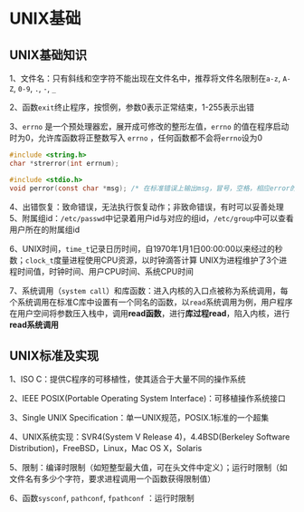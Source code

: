 # UNIX基础

## UNIX基础知识

1、文件名：只有斜线和空字符不能出现在文件名中，推荐将文件名限制在`a-z`, `A-Z`, `0-9`, `.`, `-`, `_`

2、函数`exit`终止程序，按惯例，参数0表示正常结束，1-255表示出错

3、`errno` 是一个预处理器宏，展开成可修改的整形左值，`errno` 的值在程序启动时为0，允许库函数将正整数写入 `errno` ，任何函数都不会将`errno`设为0

```c
#include <string.h>
char *strerror(int errnum);

#include <stdio.h>
void perror(const char *msg); /* 在标准错误上输出msg，冒号，空格，相应error的出错信息，换行符 */
```
4、出错恢复：致命错误，无法执行恢复动作；非致命错误，有时可以妥善处理
5、附属组id：`/etc/passwd`中记录着用户id与对应的组id，`/etc/group`中可以查看用户所在的附属组id

6、UNIX时间，`time_t`记录日历时间，自1970年1月1日00:00:00以来经过的秒数；`clock_t`度量进程使用CPU资源，以时钟滴答计算
UNIX为进程维护了3个进程时间值，时钟时间、用户CPU时间、系统CPU时间

7、系统调用（`system call`）和库函数：进入内核的入口点被称为系统调用，每个系统调用在标准C库中设置有一个同名的函数，以`read`系统调用为例，用户程序在用户空间将参数压入栈中，调用**read函数**，进行**库过程read**，陷入内核，进行**read系统调用**

## UNIX标准及实现

1、ISO C：提供C程序的可移植性，使其适合于大量不同的操作系统

2、IEEE POSIX(Portable Operating System Interface)：可移植操作系统接口

3、Single UNIX Specification：单一UNIX规范，POSIX.1标准的一个超集

4、UNIX系统实现：SVR4(System V Release 4)，4.4BSD(Berkeley Software Distribution)，FreeBSD，Linux，Mac OS X，Solaris

5、限制：编译时限制（如短整型最大值，可在头文件中定义）；运行时限制（如文件名有多少个字符，要求进程调用一个函数获得限制值）

6、函数`sysconf`, `pathconf`, `fpathconf` ：运行时限制
